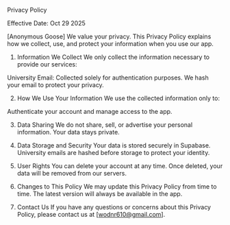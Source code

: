 Privacy Policy

Effective Date: Oct 29 2025

[Anonymous Goose] We value your privacy. This Privacy Policy explains how we collect, use, and protect your information when you use our app.

1. Information We Collect
We only collect the information necessary to provide our services:

University Email: Collected solely for authentication purposes. We hash your email to protect your privacy.

2. How We Use Your Information
We use the collected information only to:

Authenticate your account and manage access to the app.

3. Data Sharing
We do not share, sell, or advertise your personal information. Your data stays private.

4. Data Storage and Security
Your data is stored securely in Supabase. University emails are hashed before storage to protect your identity.

5. User Rights
You can delete your account at any time. Once deleted, your data will be removed from our servers.

6. Changes to This Policy
We may update this Privacy Policy from time to time. The latest version will always be available in the app.

7. Contact Us
If you have any questions or concerns about this Privacy Policy, please contact us at [wodnr610@gmail.com].
